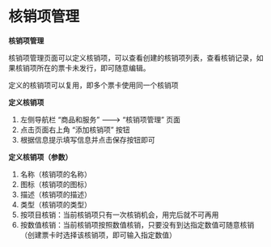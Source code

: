 # 核销项管理

**核销项管理**

核销项管理页面可以定义核销项，可以查看创建的核销项列表，查看核销记录，如果核销项所在的票卡未发行，即可随意编辑。

定义的核销项可以复用，即多个票卡使用同一个核销项

**定义核销项**

1. 左侧导航栏 “商品和服务” ---&gt; “核销项管理” 页面
2. 点击页面右上角 “添加核销项” 按钮
3. 根据信息提示填写信息并点击保存按钮即可

**定义核销项（参数）**

1. 名称（核销项的名称）
2. 图标（核销项的图标）
3. 描述（核销项的描述）
4. 类型（核销项的类型）
5. 按项目核销：当前核销项只有一次核销机会，用完后就不可再用
6. 按数值核销：当前核销项按照数值核销，只要没有到达指定数值可随意核销（创建票卡时选择该核销项，即可输入指定数值）

